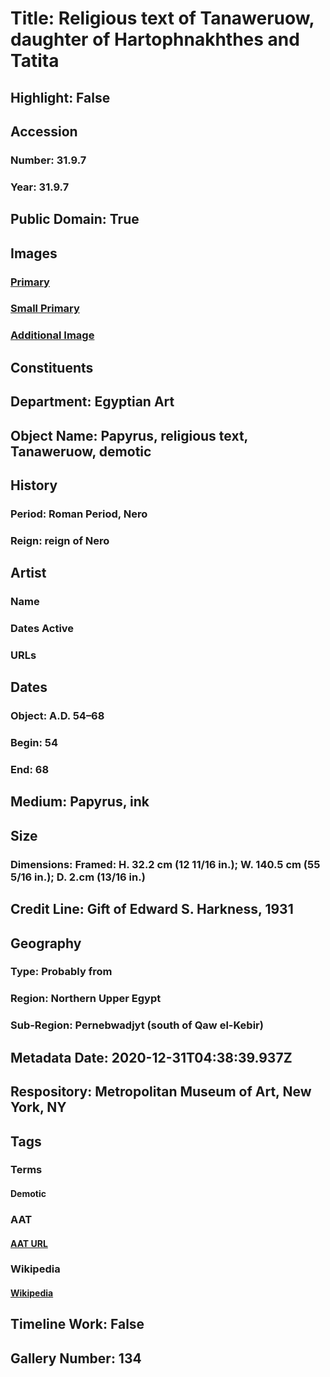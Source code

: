 # Title: Religious text of Tanaweruow, daughter of Hartophnakhthes and Tatita
## Highlight: False
## Accession
### Number: 31.9.7
### Year: 31.9.7
## Public Domain: True
## Images
### [Primary](https://images.metmuseum.org/CRDImages/eg/original/LC-31_9_7_EGDP023681.jpg)
### [Small Primary](https://images.metmuseum.org/CRDImages/eg/web-large/LC-31_9_7_EGDP023681.jpg)
### [Additional Image](https://images.metmuseum.org/CRDImages/eg/original/LC-31_9_7_EGDP023684.jpg)
## Constituents
## Department: Egyptian Art
## Object Name: Papyrus, religious text, Tanaweruow, demotic
## History
### Period: Roman Period, Nero
### Reign: reign of Nero
## Artist
### Name
### Dates Active
### URLs
## Dates
### Object: A.D. 54–68
### Begin: 54
### End: 68
## Medium: Papyrus, ink
## Size
### Dimensions: Framed: H. 32.2 cm (12 11/16 in.); W. 140.5 cm (55 5/16 in.); D. 2.cm (13/16 in.)
## Credit Line: Gift of Edward S. Harkness, 1931
## Geography
### Type: Probably from
### Region: Northern Upper Egypt
### Sub-Region: Pernebwadjyt (south of Qaw el-Kebir)
## Metadata Date: 2020-12-31T04:38:39.937Z
## Respository: Metropolitan Museum of Art, New York, NY
## Tags
### Terms
#### Demotic
### AAT
#### [AAT URL](http://vocab.getty.edu/page/aat/300206213)
### Wikipedia
#### [Wikipedia]()
## Timeline Work: False
## Gallery Number: 134